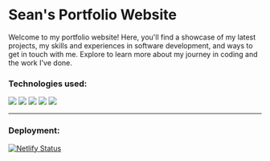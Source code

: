 # Sean's Portfolio Website

Welcome to my portfolio website! Here, you'll find a showcase of my latest projects, my skills and experiences in software development, and ways to get in touch with me. Explore to learn more about my journey in coding and the work I've done.

### Technologies used:

![](https://img.shields.io/badge/JavaScript-323330?style=for-the-badge&logo=javascript&logoColor=F7DF1E)
![](https://img.shields.io/badge/HTML5-E34F26?style=for-the-badge&logo=html5&logoColor=white)
![](https://img.shields.io/badge/CSS3-1572B6?style=for-the-badge&logo=css3&logoColor=white)
![](https://img.shields.io/badge/Tailwind_CSS-38B2AC?style=for-the-badge&logo=tailwind-css&logoColor=white)
![](https://img.shields.io/badge/React-20232A?style=for-the-badge&logo=react&logoColor=61DAFB)

---

### Deployment:

[![Netlify Status](https://api.netlify.com/api/v1/badges/3965718f-bcb6-4335-9b1b-22206dd9f383/deploy-status)](https://app.netlify.com/sites/seanfinch/deploys)